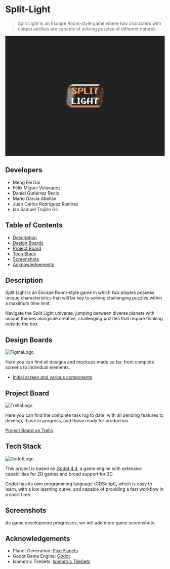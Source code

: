 # Split-Light

> Split Light is an Escape Room-style game where two characters with unique abilities are capable of solving puzzles of different natures.

![Splash Screen](https://raw.githubusercontent.com/SkinnyDevi/Split-Light-Metadata/refs/heads/master/Icons/SplashScreen.png)

## Developers

- Meng Fei Dai
- Félix Miguel Velásquez
- Daniel Gutiérrez Recio
- Mario García Abellán
- Juan Carlos Rodríguez Ramírez
- Ian Samuel Trujillo Gil

## Table of Contents

- [Description](#description)
- [Design Boards](#design-boards)
- [Project Board](#project-board)
- [Tech Stack](#tech-stack)
- [Screenshots](#screenshots)
- [Acknowledgements](#acknowledgements)

## Description

Split Light is an Escape Room-style game in which two players possess unique characteristics that will be key to solving challenging puzzles within a maximum time limit.

Navigate the Split Light universe, jumping between diverse planets with unique themes alongside creative, challenging puzzles that require thinking outside the box.

## Design Boards

![FigmaLogo](https://external-content.duckduckgo.com/iu/?u=https%3A%2F%2Fassets.stickpng.com%2Fimages%2F62c6bc0beee9410fe137d91e.png&f=1&nofb=1&ipt=6d1282a996fb6f427ef1a9baf7f339e84d778f531b6037d06ec9a3e03a0ad9df&ipo=images)

Here you can find all designs and mockups made so far, from complete screens to individual elements.

- [Initial screen and various components](https://www.figma.com/design/VT0UKK87N6LZgI05aA2SI9/Vistas---Split-Light?node-id=0-1&t=OkTcRE2eOXmAB1ab-1)

## Project Board

![TrelloLogo](https://external-content.duckduckgo.com/iu/?u=https%3A%2F%2Flogos-world.net%2Fwp-content%2Fuploads%2F2021%2F03%2FTrello-Logo.png&f=1&nofb=1&ipt=a55725f1a03e6dc20a31a38aeae9175b82378c48935e164430c4f4e9d7b42b0e&ipo=images)

Here you can find the complete task log to date, with all pending features to develop, those in progress, and those ready for production.

[Project Board on Trello](https://trello.com/b/3kcMWzsV/split-light)

## Tech Stack

![GodotLogo](https://godotengine.org/assets/logo_dark.svg)

This project is based on [Godot 4.4](https://godotengine.org/), a game engine with extensive capabilities for 2D games and broad support for 3D.

Godot has its own programming language (GDScript), which is easy to learn, with a low learning curve, and capable of providing a fast workflow in a short time.

## Screenshots

As game development progresses, we will add more game screenshots.

## Acknowledgements

- Planet Generation: [PixelPlanets](https://deep-fold.itch.io/pixel-planet-generator)
- Godot Game Engine: [Godot](https://godotengine.org/)
- Isometric TileSets: [Isometric TileSets](https://scrabling.itch.io/pixel-isometric-tiles)
